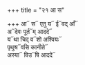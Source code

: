 +++
title = "२१ आ स"

+++
आ᳓ स᳓ एतु य᳓ ई᳓वद् आँ᳓  
अ᳓देवः पूर्त᳓म् आददे᳓  
य᳓था चिद् व᳓शो अश्वियः᳓  
पृथुश्र᳓वसि कानीते᳓  
अस्या᳓ विउ᳓षि आददे᳓